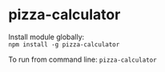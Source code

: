 # pizza-calculator

Install module globally:   
`npm install -g pizza-calculator`   

To run from command line:
`pizza-calculator`

